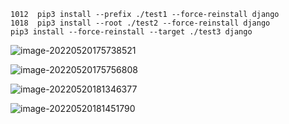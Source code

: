  ```
 1012  pip3 install --prefix ./test1 --force-reinstall django
 1018  pip3 install --root ./test2 --force-reinstall django
 pip3 install --force-reinstall --target ./test3 django
 ```

![image-20220520175738521](C:\Users\admin\AppData\Roaming\Typora\typora-user-images\image-20220520175738521.png)

![image-20220520175756808](C:\Users\admin\AppData\Roaming\Typora\typora-user-images\image-20220520175756808.png)

![image-20220520181346377](C:\Users\admin\AppData\Roaming\Typora\typora-user-images\image-20220520181346377.png)

![image-20220520181451790](C:\Users\admin\AppData\Roaming\Typora\typora-user-images\image-20220520181451790.png)